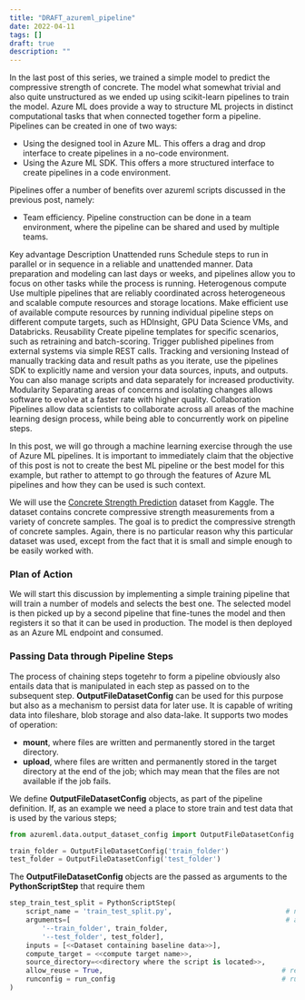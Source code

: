 ```yaml
---
title: "DRAFT_azureml_pipeline"
date: 2022-04-11
tags: []
draft: true
description: ""
---
```


In the last post of this series, we trained a simple model to predict the compressive strength of concrete. The model what somewhat trivial and also quite unstructured as we ended up using scikit-learn pipelines to train the model. Azure ML does provide a way to structure ML projects in distinct computational tasks that when connected together form a pipeline. Pipelines can be created in one of two ways:

- Using the designed tool in Azure ML. This offers a drag and drop interface to create pipelines in a no-code environment.
- Using the Azure ML SDK. This offers a more structured interface to create pipelines in a code environment.

Pipelines offer a number of benefits over azureml scripts discussed in the previous post, namely:

- Team efficiency. Pipeline construction can be done in a team environment, where the pipeline can be shared and used by multiple teams.




Key advantage	Description
Unattended runs	Schedule steps to run in parallel or in sequence in a reliable and unattended manner. Data preparation and modeling can last days or weeks, and pipelines allow you to focus on other tasks while the process is running.
Heterogenous compute	Use multiple pipelines that are reliably coordinated across heterogeneous and scalable compute resources and storage locations. Make efficient use of available compute resources by running individual pipeline steps on different compute targets, such as HDInsight, GPU Data Science VMs, and Databricks.
Reusability	Create pipeline templates for specific scenarios, such as retraining and batch-scoring. Trigger published pipelines from external systems via simple REST calls.
Tracking and versioning	Instead of manually tracking data and result paths as you iterate, use the pipelines SDK to explicitly name and version your data sources, inputs, and outputs. You can also manage scripts and data separately for increased productivity.
Modularity	Separating areas of concerns and isolating changes allows software to evolve at a faster rate with higher quality.
Collaboration	Pipelines allow data scientists to collaborate across all areas of the machine learning design process, while being able to concurrently work on pipeline steps.


In this post, we will go through a machine learning exercise through the use of Azure ML pipelines. It is important to immediately claim that the objective of this post is not to create the best ML pipeline or the best model for this example, but rather to attempt to go through the features of Azure ML pipelines and how they can be used is such context.

We will use the [Concrete Strength Prediction](https://www.kaggle.com/c/concrete-compressive-strength) dataset from Kaggle. The dataset contains concrete compressive strength measurements from a variety of concrete samples. The goal is to predict the compressive strength of concrete samples. Again, there is no particular reason why this particular dataset was used, except from the fact that it is small and simple enough to be easily worked with.

### Plan of Action

We will start this discussion by implementing a simple training pipeline that will train a number of models and selects the best one. The selected model is then picked up by a second pipeline that fine-tunes the model and then registers it so that it can be used in production. The model is then deployed as an Azure ML endpoint and consumed.

### Passing Data through Pipeline Steps

The process of chaining steps togetehr to form a pipeline obviously also entails data that is manipulated in each step as passed on to the subsequent step. **OutputFileDatasetConfig** can be used for this purpose but also as a mechanism to persist data for later use. It is capable of writing data into fileshare, blob storage and also data-lake. It supports two modes of operation:

- **mount**, where files are written and permanently stored in the target directory.
- **upload**, where files are written and permanently stored in the target directory at the end of the job; which may mean that the files are not available if the job fails.

We define **OutputFileDatasetConfig** objects, as part of the pipeline definition. If, as an example we need a place to store train and test data that is used by the various steps;

```python
from azureml.data.output_dataset_config import OutputFileDatasetConfig

train_folder = OutputFileDatasetConfig('train_folder')
test_folder = OutputFileDatasetConfig('test_folder')
```

The **OutputFileDatasetConfig** objects are the passed as arguments to the **PythonScriptStep** that require them

```python
step_train_test_split = PythonScriptStep(
    script_name = 'train_test_split.py',                            # name of the script to run
    arguments=[                                                     # arguments to the script
        '--train_folder', train_folder,
        '--test_folder', test_folder],
    inputs = [<<Dataset containing baseline data>>],
    compute_target = <<compute target name>>,
    source_directory=<<directory where the script is located>>, 
    allow_reuse = True,                                            # reuse the step if possible
    runconfig = run_config                                         # run configuration
)
```
